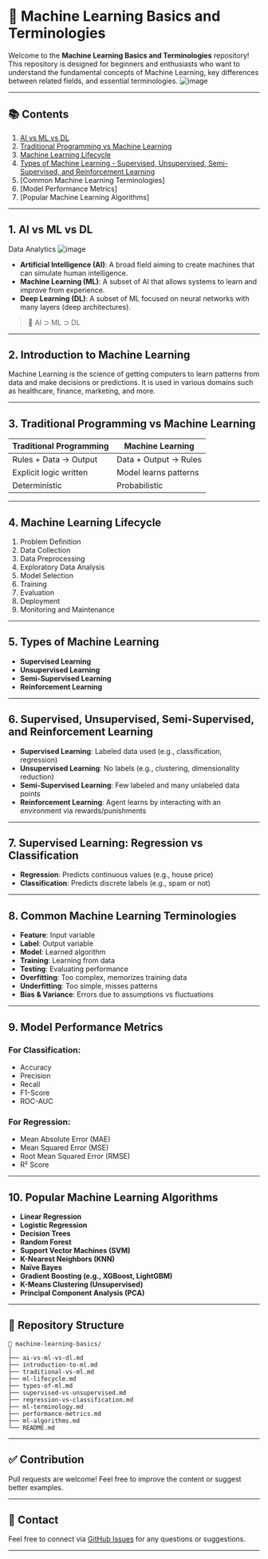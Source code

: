 # 📘 Machine Learning Basics and Terminologies

Welcome to the **Machine Learning Basics and Terminologies** repository!
This repository is designed for beginners and enthusiasts who want to understand the fundamental concepts of Machine Learning, key differences between related fields, and essential terminologies.
![image](https://github.com/user-attachments/assets/531511e6-b692-45b5-875c-aab1b65fcca5)

---

## 📚 Contents

1. [AI vs ML vs DL](https://github.com/SHAHMACP/Machine-Learning-Basics-and-Terminologies/blob/main/AI%20vs%20ML%20vs%20DL.md)
2. [Traditional Programming vs Machine Learning](https://github.com/SHAHMACP/Machine-Learning-Basics-and-Terminologies/blob/main/Classical%20Programming%20vs%20Machine%20Learning.md)
3. [Machine Learning Lifecycle](https://github.com/SHAHMACP/Machine-Learning-Basics-and-Terminologies/tree/main)
4. [Types of Machine Learning - Supervised, Unsupervised, Semi-Supervised, and Reinforcement Learning](https://github.com/SHAHMACP/Machine-Learning-Basics-and-Terminologies/blob/main/Types%20of%20Machine%20Learning.md)
5. [Common Machine Learning Terminologies]
6. [Model Performance Metrics]
7. [Popular Machine Learning Algorithms]

---

## 1. AI vs ML vs DL
Data Analytics
![image](https://github.com/user-attachments/assets/839210b7-702e-4706-a074-9531837a093e)


* **Artificial Intelligence (AI)**: A broad field aiming to create machines that can simulate human intelligence.
* **Machine Learning (ML)**: A subset of AI that allows systems to learn and improve from experience.
* **Deep Learning (DL)**: A subset of ML focused on neural networks with many layers (deep architectures).

> 🔁 AI ⊃ ML ⊃ DL

---

## 2. Introduction to Machine Learning

Machine Learning is the science of getting computers to learn patterns from data and make decisions or predictions. It is used in various domains such as healthcare, finance, marketing, and more.

---

## 3. Traditional Programming vs Machine Learning

| Traditional Programming | Machine Learning      |
| ----------------------- | --------------------- |
| Rules + Data → Output   | Data + Output → Rules |
| Explicit logic written  | Model learns patterns |
| Deterministic           | Probabilistic         |

---

## 4. Machine Learning Lifecycle

1. Problem Definition
2. Data Collection
3. Data Preprocessing
4. Exploratory Data Analysis
5. Model Selection
6. Training
7. Evaluation
8. Deployment
9. Monitoring and Maintenance

---

## 5. Types of Machine Learning

* **Supervised Learning**
* **Unsupervised Learning**
* **Semi-Supervised Learning**
* **Reinforcement Learning**

---

## 6. Supervised, Unsupervised, Semi-Supervised, and Reinforcement Learning

* **Supervised Learning**: Labeled data used (e.g., classification, regression)
* **Unsupervised Learning**: No labels (e.g., clustering, dimensionality reduction)
* **Semi-Supervised Learning**: Few labeled and many unlabeled data points
* **Reinforcement Learning**: Agent learns by interacting with an environment via rewards/punishments

---

## 7. Supervised Learning: Regression vs Classification

* **Regression**: Predicts continuous values (e.g., house price)
* **Classification**: Predicts discrete labels (e.g., spam or not)

---

## 8. Common Machine Learning Terminologies

* **Feature**: Input variable
* **Label**: Output variable
* **Model**: Learned algorithm
* **Training**: Learning from data
* **Testing**: Evaluating performance
* **Overfitting**: Too complex, memorizes training data
* **Underfitting**: Too simple, misses patterns
* **Bias & Variance**: Errors due to assumptions vs fluctuations

---

## 9. Model Performance Metrics

### For Classification:

* Accuracy
* Precision
* Recall
* F1-Score
* ROC-AUC

### For Regression:

* Mean Absolute Error (MAE)
* Mean Squared Error (MSE)
* Root Mean Squared Error (RMSE)
* R² Score

---

## 10. Popular Machine Learning Algorithms

* **Linear Regression**
* **Logistic Regression**
* **Decision Trees**
* **Random Forest**
* **Support Vector Machines (SVM)**
* **K-Nearest Neighbors (KNN)**
* **Naïve Bayes**
* **Gradient Boosting (e.g., XGBoost, LightGBM)**
* **K-Means Clustering (Unsupervised)**
* **Principal Component Analysis (PCA)**

---

## 📂 Repository Structure

```
📁 machine-learning-basics/
│
├── ai-vs-ml-vs-dl.md
├── introduction-to-ml.md
├── traditional-vs-ml.md
├── ml-lifecycle.md
├── types-of-ml.md
├── supervised-vs-unsupervised.md
├── regression-vs-classification.md
├── ml-terminology.md
├── performance-metrics.md
├── ml-algorithms.md
└── README.md
```

---

## ✅ Contribution

Pull requests are welcome! Feel free to improve the content or suggest better examples.

---

## 📧 Contact

Feel free to connect via [GitHub Issues](https://github.com/yourusername/machine-learning-basics/issues) for any questions or suggestions.

---
